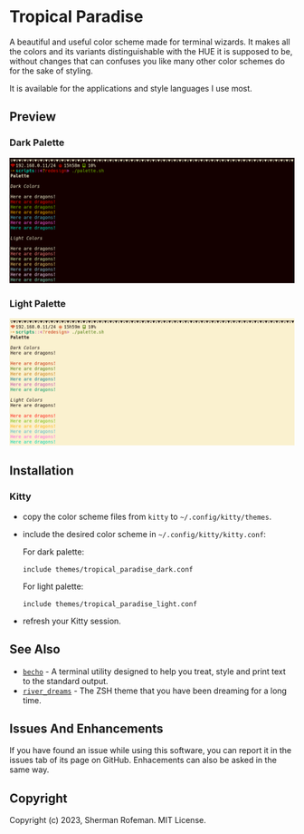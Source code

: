 # Tropical Paradise

A beautiful and useful color scheme made for terminal wizards. It makes all the
colors and its variants distinguishable with the HUE it is supposed to be,
without changes that can confuses you like many other color schemes do for the
sake of styling.

It is available for the applications and style languages I use most.


## Preview


### Dark Palette

![](images/preview/dark_palette.png)


### Light Palette

![](images/preview/light_palette.png)


## Installation


### Kitty

  + copy the color scheme files from `kitty` to `~/.config/kitty/themes`.
  + include the desired color scheme in `~/.config/kitty/kitty.conf`:

    For dark palette:
    ```
    include themes/tropical_paradise_dark.conf
    ```

    For light palette:
    ```
    include themes/tropical_paradise_light.conf
    ```
  + refresh your Kitty session.


## See Also

  + [`becho`](https://github.com/skippyr/becho) - A terminal utility designed
    to help you treat, style and print text to the standard output.
  + [`river_dreams`](https://github.com/skippyr/river_dreams) - The ZSH theme
    that you have been dreaming for a long time.


## Issues And Enhancements

If you have found an issue while using this software, you can report it in
the issues tab of its page on GitHub. Enhacements can also be asked in the
same way.


## Copyright

Copyright (c) 2023, Sherman Rofeman. MIT License.

